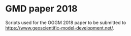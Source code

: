 # GMD paper 2018

Scripts used for the OGGM 2018 paper to be submitted to
https://www.geoscientific-model-development.net/.
